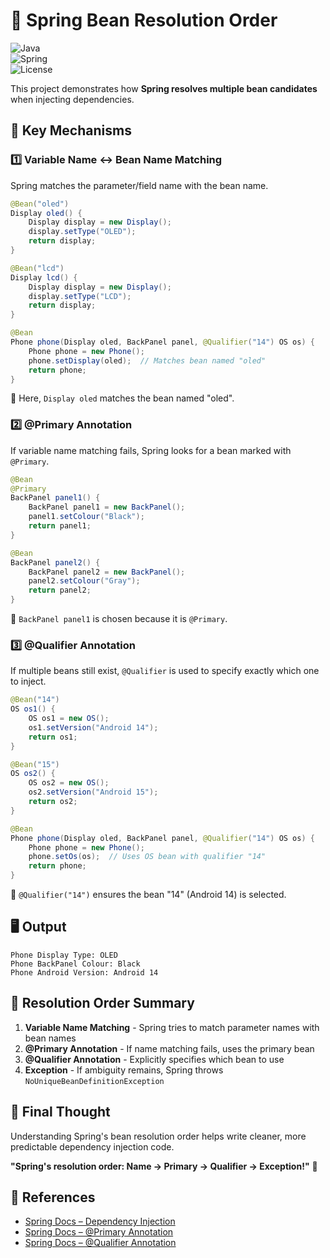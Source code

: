 # 📱 Spring Bean Resolution Order

![Java](https://img.shields.io/badge/Java-17-blue)  
![Spring](https://img.shields.io/badge/Spring-7.0.0--M9-green)  
![License](https://img.shields.io/badge/License-MIT-yellow)

This project demonstrates how **Spring resolves multiple bean candidates** when injecting dependencies.

## 🔑 Key Mechanisms

### 1️⃣ Variable Name ↔ Bean Name Matching
Spring matches the parameter/field name with the bean name.

```java
@Bean("oled")
Display oled() {
    Display display = new Display();
    display.setType("OLED");
    return display;
}

@Bean("lcd")
Display lcd() {
    Display display = new Display();
    display.setType("LCD");
    return display;
}

@Bean
Phone phone(Display oled, BackPanel panel, @Qualifier("14") OS os) {
    Phone phone = new Phone();
    phone.setDisplay(oled);  // Matches bean named "oled"
    return phone;
}
```

📌 Here, `Display oled` matches the bean named "oled".

### 2️⃣ @Primary Annotation
If variable name matching fails, Spring looks for a bean marked with `@Primary`.

```java
@Bean
@Primary
BackPanel panel1() {
    BackPanel panel1 = new BackPanel();
    panel1.setColour("Black");
    return panel1;
}

@Bean
BackPanel panel2() {
    BackPanel panel2 = new BackPanel();
    panel2.setColour("Gray");
    return panel2;
}
```

📌 `BackPanel panel1` is chosen because it is `@Primary`.

### 3️⃣ @Qualifier Annotation
If multiple beans still exist, `@Qualifier` is used to specify exactly which one to inject.

```java
@Bean("14")
OS os1() {
    OS os1 = new OS();
    os1.setVersion("Android 14");
    return os1;
}

@Bean("15")
OS os2() {
    OS os2 = new OS();
    os2.setVersion("Android 15");
    return os2;
}

@Bean
Phone phone(Display oled, BackPanel panel, @Qualifier("14") OS os) {
    Phone phone = new Phone();
    phone.setOs(os);  // Uses OS bean with qualifier "14"
    return phone;
}
```

📌 `@Qualifier("14")` ensures the bean "14" (Android 14) is selected.

## 🖥️ Output

```
Phone Display Type: OLED
Phone BackPanel Colour: Black
Phone Android Version: Android 14
```

## 🎯 Resolution Order Summary

1. **Variable Name Matching** - Spring tries to match parameter names with bean names
2. **@Primary Annotation** - If name matching fails, uses the primary bean
3. **@Qualifier Annotation** - Explicitly specifies which bean to use
4. **Exception** - If ambiguity remains, Spring throws `NoUniqueBeanDefinitionException`

## 💬 Final Thought

Understanding Spring's bean resolution order helps write cleaner, more predictable dependency injection code.

**"Spring's resolution order: Name → Primary → Qualifier → Exception!"** 🌱

## 📖 References

- [Spring Docs – Dependency Injection](https://docs.spring.io/spring-framework/docs/current/reference/html/core.html#beans-dependencies)
- [Spring Docs – @Primary Annotation](https://docs.spring.io/spring-framework/docs/current/javadoc-api/org/springframework/context/annotation/Primary.html)
- [Spring Docs – @Qualifier Annotation](https://docs.spring.io/spring-framework/docs/current/javadoc-api/org/springframework/beans/factory/annotation/Qualifier.html)